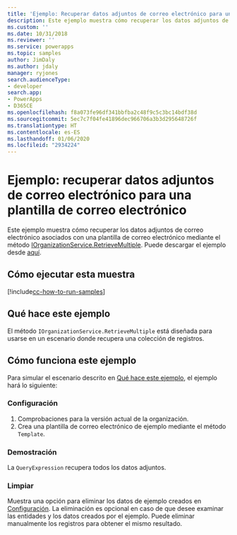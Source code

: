 ```yaml
---
title: 'Ejemplo: Recuperar datos adjuntos de correo electrónico para una plantilla de correo electrónico(Common Data Service) | Microsoft Docs'
description: Este ejemplo muestra cómo recuperar los datos adjuntos de correo electrónico asociados con una plantilla de correo electrónico
ms.custom: ''
ms.date: 10/31/2018
ms.reviewer: ''
ms.service: powerapps
ms.topic: samples
author: JimDaly
ms.author: jdaly
manager: ryjones
search.audienceType:
- developer
search.app:
- PowerApps
- D365CE
ms.openlocfilehash: f8a073fe96df341bbfba2c48f9c5c3bc14bdf38d
ms.sourcegitcommit: 5ec7c7f04fe41896dec966706a3b3d295648726f
ms.translationtype: HT
ms.contentlocale: es-ES
ms.lasthandoff: 01/06/2020
ms.locfileid: "2934224"
---
```

# <a name="sample-retrieve-email-attachments-for-an-email-template"></a>Ejemplo: recuperar datos adjuntos de correo electrónico para una plantilla de correo electrónico

<!-- https://docs.microsoft.com/dynamics365/customer-engagement/developer/sample-retrieve-email-attachments-email-template -->

Este ejemplo muestra cómo recuperar los datos adjuntos de correo electrónico asociados con una plantilla de correo electrónico mediante el método [IOrganizationService.RetrieveMultiple](https://docs.microsoft.com/dotnet/api/microsoft.xrm.sdk.iorganizationservice.retrievemultiple?view=dynamics-general-ce-9). Puede descargar el ejemplo desde [aquí](https://github.com/Microsoft/PowerApps-Samples/tree/master/cds/orgsvc/C%23/RetrieveEmailAttach).

## <a name="how-to-run-this-sample"></a>Cómo ejecutar esta muestra

[!include[cc-how-to-run-samples](../../includes/cc-how-to-run-samples.md)]

## <a name="what-this-sample-does"></a>Qué hace este ejemplo

El método `IOrganizationService.RetrieveMultiple` está diseñada para usarse en un escenario donde recupera una colección de registros.


## <a name="how-this-sample-works"></a>Cómo funciona este ejemplo

Para simular el escenario descrito en [Qué hace este ejemplo](#what-this-sample-does), el ejemplo hará lo siguiente:

### <a name="setup"></a>Configuración

1. Comprobaciones para la versión actual de la organización.
2. Crea una plantilla de correo electrónico de ejemplo mediante el método `Template`.

### <a name="demonstrate"></a>Demostración

La `QueryExpression` recupera todos los datos adjuntos.

### <a name="clean-up"></a>Limpiar

Muestra una opción para eliminar los datos de ejemplo creados en [Configuración](#setup). La eliminación es opcional en caso de que desee examinar las entidades y los datos creados por el ejemplo. Puede eliminar manualmente los registros para obtener el mismo resultado.
